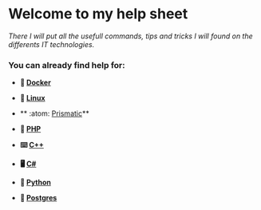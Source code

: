# Welcome to my help sheet

*There I will put all the usefull commands, tips and tricks I will found on the differents IT technologies.*

### You can already find help for:

* **:whale: [Docker](./Docker/DOCKER.md)**

* **:penguin: [Linux](./Linux/LINUX.md)**

* ** :atom: [Prismatic](./Prismatic/PRISMATIC.md)**

* **:elephant: [PHP]()**

* **:keyboard: [C++]()**

* **:desktop_computer: [C#]()**

* **:snake: [Python]()**

* **:elephant: [Postgres]()**


